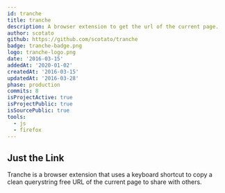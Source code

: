 ```yaml
---
id: tranche
title: tranche
description: A browser extension to get the url of the current page.
author: scotato
github: https://github.com/scotato/tranche
badge: tranche-badge.png
logo: tranche-logo.png
date: '2016-03-15'
addedAt: '2020-01-02'
createdAt: '2016-03-15'
updatedAt: '2016-03-28'
phase: production
commits: 8
isProjectActive: true
isProjectPublic: true
isSourcePublic: true
tools: 
  - js
  - firefox
---
```


## Just the Link
Tranche is a browser extension that uses a keyboard shortcut to copy a clean querystring free URL of the current page to share with others.
